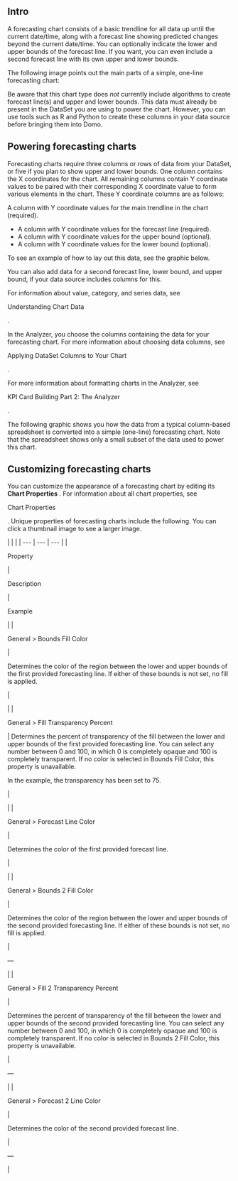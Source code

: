 

Intro
-------

A forecasting chart consists of a basic trendline for all data up until the current date/time, along with a forecast line showing predicted changes beyond the current date/time. You can optionally indicate the lower and upper bounds of the forecast line. If you want, you can even include a second forecast line with its own upper and lower bounds.


 The following image points out the main parts of a simple, one-line forecasting chart:

Be aware that this chart type does
 *not*
 currently include algorithms to create forecast line(s) and upper and lower bounds. This data must already be present in the DataSet you are using to power the chart. However, you can use tools such as R and Python to create these columns in your data source before bringing them into Domo.


 Powering forecasting charts
-----------------------------

Forecasting charts require three columns or rows of data from your DataSet, or five if you plan to show upper and lower bounds. One column contains the X coordinates for the chart. All remaining columns contain Y coordinate values to be paired with their corresponding X coordinate value to form various elements in the chart. These Y coordinate columns are as follows:

 A column with Y coordinate values for the main trendline in the chart (required).
* A column with Y coordinate values for the forecast line (required).
* A column with Y coordinate values for the upper bound (optional).
* A column with Y coordinate values for the lower bound (optional).

To see an example of how to lay out this data, see the graphic below.


 You can also add data for a second forecast line, lower bound, and upper bound, if your data source includes columns for this.


 For information about value, category, and series data, see

Understanding Chart Data

.


 In the Analyzer, you choose the columns containing the data for your forecasting chart. For more information about choosing data columns, see

Applying DataSet Columns to Your Chart

.


 For more information about formatting charts in the Analyzer, see

KPI Card Building Part 2: The Analyzer

.


 The following graphic shows you how the data from a typical column-based spreadsheet is converted into a simple (one-line) forecasting chart. Note that the spreadsheet shows only a small subset of the data used to power this chart.

Customizing forecasting charts
--------------------------------

You can customize the appearance of a forecasting chart by editing its
 **Chart Properties**
 . For information about all chart properties, see

Chart Properties

. Unique properties of forecasting charts include the following. You can click a thumbnail image to see a larger image.

  |  |  |
| --- | --- | --- |
|

Property


 |

Description

|

Example

|
|

General > Bounds Fill Color

|

Determines the color of the region between the lower and upper bounds of the first provided forecasting line. If either of these bounds is not set, no fill is applied.

|

|
|

General > Fill Transparency Percent

|
 Determines the percent of transparency of the fill between the lower and upper bounds of the first provided forecasting line. You can select any number between 0 and 100, in which 0 is completely opaque and 100 is completely transparent. If no color is selected in Bounds Fill Color, this property is unavailable.


 In the example, the transparency has been set to 75.

|

|
|

General > Forecast Line Color

|

Determines the color of the first provided forecast line.

|

|
|

General > Bounds 2 Fill Color

|

Determines the color of the region between the lower and upper bounds of the second provided forecasting line. If either of these bounds is not set, no fill is applied.

|

—


 |
|

General > Fill 2 Transparency Percent

|

Determines the percent of transparency of the fill between the lower and upper bounds of the second provided forecasting line. You can select any number between 0 and 100, in which 0 is completely opaque and 100 is completely transparent. If no color is selected in Bounds 2 Fill Color, this property is unavailable.

|

—


 |
|

General > Forecast 2 Line Color

|

Determines the color of the second provided forecast line.

|

—


 |



